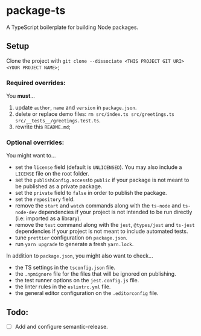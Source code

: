 # package-ts

A TypeScript boilerplate for building Node packages.

## Setup

Clone the project with `git clone --dissociate <THIS PROJECT GIT URI> <YOUR PROJECT NAME>`;

### **Required** overrides:

You **must**...

1. update `author`, `name` and `version` in `package.json`.
2. delete or replace demo files: `rm src/index.ts src/greetings.ts src/__tests__/greetings.test.ts`.
3. rewrite this `README.md`;

### **Optional** overrides:

You might want to...

- set the `license` field (default is `UNLICENSED`). You may also include a `LICENSE` file on the root folder.
- set the `publishConfig.access`to `public` if your package is not meant to be published as a private package.
- set the `private` field to `false` in order to publish the package.
- set the `repository` field.
- remove the `start` and `watch` commands along with the `ts-node` and `ts-node-dev` dependencies if your project is not intended to be run directly (i.e: imported as a library).
- remove the `test` command along with the `jest`, `@types/jest` and `ts-jest` dependencies if your project is not meant to include automated tests.
- tune `prettier` configuration on `package.json`.
- run `yarn upgrade` to generate a fresh `yarn.lock`.

In addition to `package.json`, you might also want to check...

- the TS settings in the `tsconfig.json` file.
- the `.npmignore` file for the files that will be ignored on publishing.
- the test runner options on the `jest.config.js` file.
- the linter rules in the `eslintrc.yml` file.
- the general editor configuration on the `.editorconfig` file.

## Todo:

- [ ] Add and configure semantic-release.
